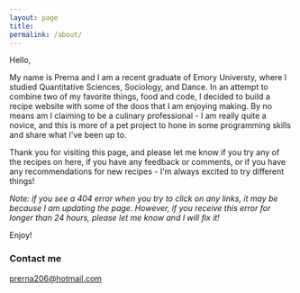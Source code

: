 ```yaml
---
layout: page
title: 
permalink: /about/
---
```


Hello,

My name is Prerna and I am a recent graduate of Emory Universty, where I studied Quantitative Sciences, Sociology, and Dance. In an attempt to combine two of my favorite things, food and code, I decided to build a recipe website with some of the doos that I am enjoying making. By no means am I claiming to be a culinary professional - I am really quite a novice, and this is more of a pet project to hone in some programming skills and share what I've been up to.

Thank you for visiting this page, and please let me know if you try any of the recipes on here, if you have any feedback or comments, or if you have any recommendations for new recipes - I'm always excited to try different things!

_Note: if you see a 404 error when you try to click on any links, it may be because I am updating the page. However, if you receive this error for longer than 24 hours, please let me know and I will fix it!_


Enjoy!

### Contact me

[prerna206@hotmail.com](mailto:prerna206@hotmail.com)
